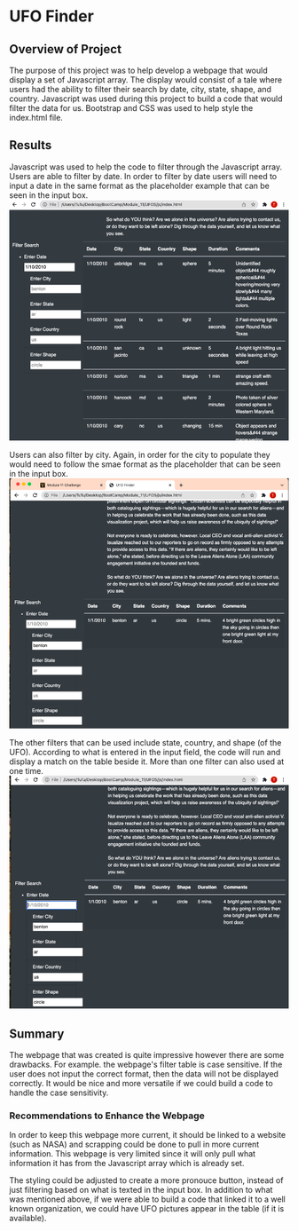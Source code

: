 # **UFO Finder**

## **Overview of Project**

The purpose of this project was to help develop a webpage that would display a set of Javascript array. The display would consist of a tale where users had the ability to filter their search by date, city, state, shape, and country. Javascript was used during this project to build a code that would filter the data for us. Bootstrap and CSS was used to help style the index.html file. 

## **Results**
Javascript was used to help the code to filter through the Javascript array. Users are able to filter by date. In order to filter by date users will need to input a date in the same format as the placeholder example that can be seen in the input box. ![date](https://github.com/tutran90/UFOS/blob/main/Search_date.png)

Users can also filter by city. Again, in order for the city to populate they would need to follow the smae format as the placeholder that can be seen in the input box. ![city](https://github.com/tutran90/UFOS/blob/main/Search_city.png)

The other filters that can be used include state, country, and shape (of the UFO). According to what is entered in the input field, the code will run and display a match on the table beside it. More than one filter can also used at one time. ![time](https://github.com/tutran90/UFOS/blob/main/Search_multi.png)

## **Summary**
The webpage that was created is quite impressive however there are some drawbacks. For example. the webpage's filter table is case sensitive. If the user does not input the correct format, then the data will not be displayed correctly. It would be nice and more versatile if we could build a code to handle the case sensitivity. 

### **Recommendations to Enhance the Webpage**
In order to keep this webpage more current, it should be linked to a website (such as NASA) and scrapping could be done to pull in more current information. This webpage is very limited since it will only pull what information it has from the Javascript array which is already set. 

The styling could be adjusted to create a more pronouce button, instead of just filtering based on what is texted in the input box. In addition to what was mentioned above, if we were able to build a code that linked it to a well known organization, we could have UFO pictures appear in the table (if it is available). 
